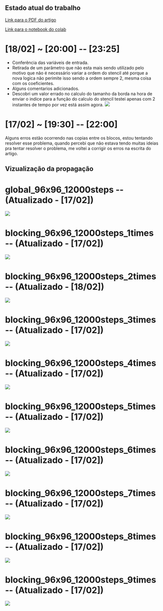 ## Estado atual do trabalho
[Link para o PDF do artigo](readmeContent/ICCSA_2020.pdf)

[Link para o notebook do colab](readmeContent/colabNotebook.ipynb)

# [18/02] ~ [20:00] -- [23:25]
- Conferência das variáveis de entrada.
- Retirada de um parâmetro que não esta mais sendo utilizado pelo motivo que não é necessário variar a ordem do stencil até porque a nova logica não perimite isso sendo a ordem sempre 2, mesma coisa com os coeficientes.
- Alguns comentarios adicionados.
- Descobri um valor errado no calculo do tamanho da borda na hora de enviar o indice para a função do calculo do stencil testei apenas com 2 instantes de tempo por vez está assim agora.
![](readmeContent/blocking_96x96_12000steps_2times.gif)

# [17/02] ~ [19:30] -- [22:00]
Alguns erros estão ocorrendo nas copias entre os blocos, estou tentando resolver esse problema, quando percebi que não estava tendo muitas ideias pra tentar resolver o problema, me voltei a corrigir os erros na escrita do artigo.

## Vizualização da propagação

# global_96x96_12000steps -- (Atualizado - [17/02])
![](readmeContent/global_96x96_12000steps.gif)

# blocking_96x96_12000steps_1times -- (Atualizado - [17/02])
![](readmeContent/blocking_96x96_12000steps_1times.gif)

# blocking_96x96_12000steps_2times -- (Atualizado - [18/02])
![](readmeContent/blocking_96x96_12000steps_2times.gif)

# blocking_96x96_12000steps_3times -- (Atualizado - [17/02])
![](readmeContent/blocking_96x96_12000steps_3times.gif)

# blocking_96x96_12000steps_4times -- (Atualizado - [17/02])
![](readmeContent/blocking_96x96_12000steps_4times.gif)

# blocking_96x96_12000steps_5times -- (Atualizado - [17/02])
![](readmeContent/blocking_96x96_12000steps_5times.gif)

# blocking_96x96_12000steps_6times -- (Atualizado - [17/02])
![](readmeContent/blocking_96x96_12000steps_6times.gif)

# blocking_96x96_12000steps_7times -- (Atualizado - [17/02])
![](readmeContent/blocking_96x96_12000steps_7times.gif)

# blocking_96x96_12000steps_8times -- (Atualizado - [17/02])
![](readmeContent/blocking_96x96_12000steps_8times.gif)

# blocking_96x96_12000steps_9times -- (Atualizado - [17/02])
![](readmeContent/blocking_96x96_12000steps_9times.gif)